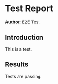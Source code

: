 # Test Report

**Author:** E2E Test

## Introduction

This is a test.

## Results

Tests are passing.

